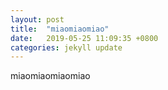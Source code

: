 ```yaml
---
layout: post
title:  "miaomiaomiao"
date:   2019-05-25 11:09:35 +0800
categories: jekyll update
---
```

miaomiaomiaomiao 